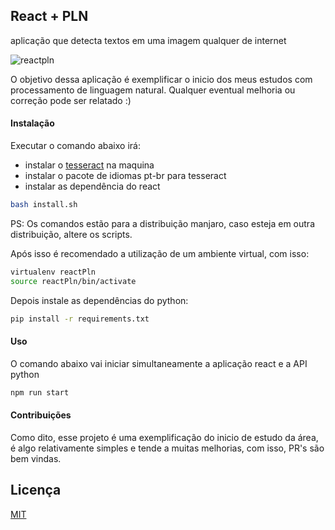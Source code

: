 ## React + PLN

aplicação que detecta textos em uma imagem qualquer de internet

![reactpln](https://user-images.githubusercontent.com/51303068/220518067-299647fd-199c-4b2f-a3bd-d524edaf3a36.gif)

O objetivo dessa aplicação é exemplificar o inicio dos meus estudos com processamento de linguagem natural. 
Qualquer eventual melhoria ou correção pode ser relatado :)

#### Instalação

Executar o comando abaixo irá:
  * instalar o [tesseract]('https://github.com/tesseract-ocr/tesseract') na maquina 
  * instalar o pacote de idiomas pt-br para tesseract 
  * instalar as dependência do react 
  
  ```bash
bash install.sh
```
PS: Os comandos estão para a distribuição manjaro, caso esteja em outra distribuição, altere os scripts.

Após isso é recomendado a utilização de um ambiente virtual, com isso:

```bash
virtualenv reactPln
source reactPln/bin/activate
```
Depois instale as dependências do python:

```bash
pip install -r requirements.txt
```

#### Uso

O comando abaixo vai iniciar simultaneamente a aplicação react e a API python
```javascript
npm run start
```

#### Contribuições

Como dito, esse projeto é uma exemplificação do inicio de estudo da área, é algo relativamente simples e
tende a muitas melhorias, com isso, PR's são bem vindas.

## Licença

[MIT](https://choosealicense.com/licenses/mit/)

